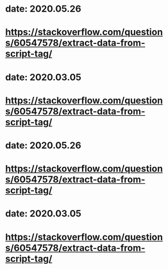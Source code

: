 # date: 2020.05.26
# https://stackoverflow.com/questions/60547578/extract-data-from-script-tag/
# date: 2020.03.05
# https://stackoverflow.com/questions/60547578/extract-data-from-script-tag/
# date: 2020.05.26
# https://stackoverflow.com/questions/60547578/extract-data-from-script-tag/
# date: 2020.03.05
# https://stackoverflow.com/questions/60547578/extract-data-from-script-tag/
